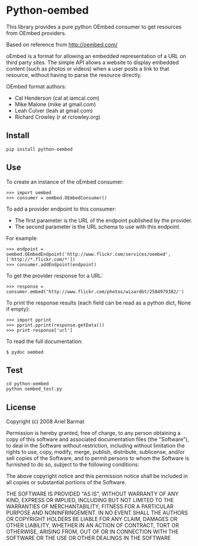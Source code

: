 Python-oembed
====

This library provides a pure python OEmbed consumer to get resources from OEmbed providers.

Based on reference from http://oembed.com/

oEmbed is a format for allowing an embedded representation of a URL on third party sites. The simple API allows a website to display embedded content (such as photos or videos) when a user posts a link to that resource, without having to parse the resource directly.

OEmbed format authors:

* Cal Henderson (cal at iamcal.com)
* Mike Malone (mike at gmail.com)
* Leah Culver (leah at gmail.com)
* Richard Crowley (r at rcrowley.org)

Install
------------

    pip install python-oembed

Use
------------

To create an instance of the oEmbed consumer:

    >>> import oembed
    >>> consumer = oembed.OEmbedConsumer()

To add a provider endpoint to this consumer: 

* The first parameter is the URL of the endpoint published by the provider.
* The second parameter is the URL schema to use with this endpoint.

For example:

    >>> endpoint = oembed.OEmbedEndpoint('http://www.flickr.com/services/oembed', ['http://*.flickr.com/*'])
    >>> consumer.addEndpoint(endpoint)

To get the provider response for a URL:

    >>> response = consumer.embed('http://www.flickr.com/photos/wizardbt/2584979382/')

To print the response results (each field can be read as a python dict, None if empty):

    >>> import pprint
    >>> pprint.pprint(response.getData())
    >>> print response['url']

To read the full documentation:

    $ pydoc oembed

Test
------------

    cd python-oembed
    python oembed_test.py

License
------------
Copyright (c) 2008 Ariel Barmat

Permission is hereby granted, free of charge, to any person obtaining
a copy of this software and associated documentation files (the
"Software"), to deal in the Software without restriction, including
without limitation the rights to use, copy, modify, merge, publish,
distribute, sublicense, and/or sell copies of the Software, and to
permit persons to whom the Software is furnished to do so, subject to
the following conditions:

The above copyright notice and this permission notice shall be
included in all copies or substantial portions of the Software.

THE SOFTWARE IS PROVIDED "AS IS", WITHOUT WARRANTY OF ANY KIND,
EXPRESS OR IMPLIED, INCLUDING BUT NOT LIMITED TO THE WARRANTIES OF
MERCHANTABILITY, FITNESS FOR A PARTICULAR PURPOSE AND
NONINFRINGEMENT. IN NO EVENT SHALL THE AUTHORS OR COPYRIGHT HOLDERS BE
LIABLE FOR ANY CLAIM, DAMAGES OR OTHER LIABILITY, WHETHER IN AN ACTION
OF CONTRACT, TORT OR OTHERWISE, ARISING FROM, OUT OF OR IN CONNECTION
WITH THE SOFTWARE OR THE USE OR OTHER DEALINGS IN THE SOFTWARE